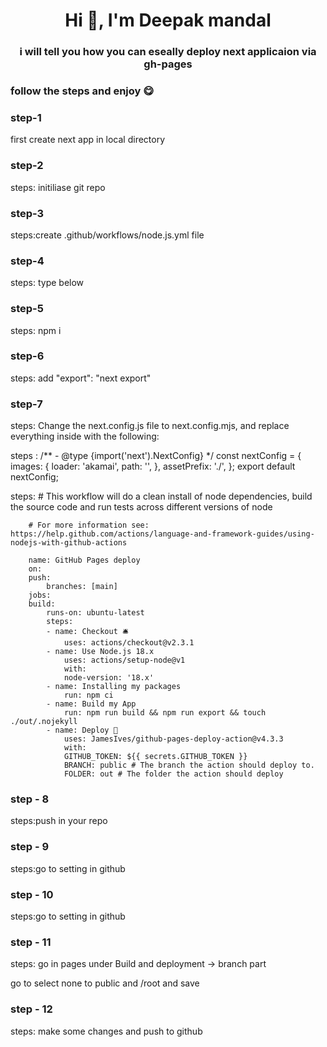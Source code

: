 <h1 align="center">Hi 👋, I'm Deepak mandal</h1>
<h3 align="center">i will tell you how you can eseally deploy next applicaion via gh-pages</h3>

<h3 align="left">follow the steps and enjoy 😋</h3>
<p align="left">
</p>

 <h3> step-1  </h3>

first create next app in local directory

<h3> step-2  </h3>
steps: initiliase git repo
<h3> step-3  </h3> steps:create .github/workflows/node.js.yml file
<h3> step-4  </h3> steps:
type below
<h3> step-5  </h3> steps: npm i
<h3> step-6  </h3> steps: add "export": "next export"
<h3> step-7  </h3> 
steps: 
    Change the next.config.js file to next.config.mjs, and replace everything inside with the following:

steps : 
         /\*\*
        - @type {import('next').NextConfig}
        \*/
        const nextConfig = {
        images: {
        loader: 'akamai',
        path: '',
        },
        assetPrefix: './',
        };
        export default nextConfig;


steps:
         # This workflow will do a clean install of node dependencies, build the source code  and  run tests across       different versions of node

        # For more information see: https://help.github.com/actions/language-and-framework-guides/using-nodejs-with-github-actions

        name: GitHub Pages deploy
        on:
        push:
            branches: [main]
        jobs:
        build:
            runs-on: ubuntu-latest
            steps:
            - name: Checkout 🛎️
                uses: actions/checkout@v2.3.1
            - name: Use Node.js 18.x
                uses: actions/setup-node@v1
                with:
                node-version: '18.x'
            - name: Installing my packages
                run: npm ci
            - name: Build my App
                run: npm run build && npm run export && touch ./out/.nojekyll
            - name: Deploy 🚀
                uses: JamesIves/github-pages-deploy-action@v4.3.3
                with:
                GITHUB_TOKEN: ${{ secrets.GITHUB_TOKEN }}
                BRANCH: public # The branch the action should deploy to.
                FOLDER: out # The folder the action should deploy
<h3>step - 8 </h3> steps:push in your repo
<h3>step - 9</h3> steps:go to setting in github
<h3>step - 10</h3> steps:go to setting in github
<h3>step - 11</h3> steps: go in pages
 under Build and deployment -> branch part

 go to select none to public and /root and save
<h3>step - 12</h3> steps: make some changes and push to github




